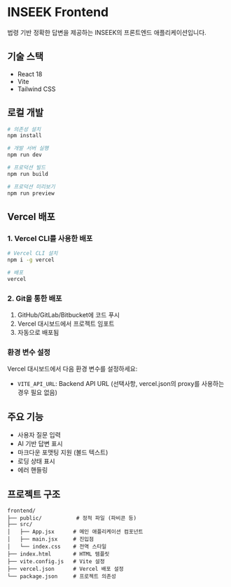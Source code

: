 # INSEEK Frontend

법령 기반 정확한 답변을 제공하는 INSEEK의 프론트엔드 애플리케이션입니다.

## 기술 스택

- React 18
- Vite
- Tailwind CSS

## 로컬 개발

```bash
# 의존성 설치
npm install

# 개발 서버 실행
npm run dev

# 프로덕션 빌드
npm run build

# 프로덕션 미리보기
npm run preview
```

## Vercel 배포

### 1. Vercel CLI를 사용한 배포

```bash
# Vercel CLI 설치
npm i -g vercel

# 배포
vercel
```

### 2. Git을 통한 배포

1. GitHub/GitLab/Bitbucket에 코드 푸시
2. Vercel 대시보드에서 프로젝트 임포트
3. 자동으로 배포됨

### 환경 변수 설정

Vercel 대시보드에서 다음 환경 변수를 설정하세요:

- `VITE_API_URL`: Backend API URL (선택사항, vercel.json의 proxy를 사용하는 경우 필요 없음)

## 주요 기능

- 사용자 질문 입력
- AI 기반 답변 표시
- 마크다운 포맷팅 지원 (볼드 텍스트)
- 로딩 상태 표시
- 에러 핸들링

## 프로젝트 구조

```
frontend/
├── public/           # 정적 파일 (파비콘 등)
├── src/
│   ├── App.jsx      # 메인 애플리케이션 컴포넌트
│   ├── main.jsx     # 진입점
│   └── index.css    # 전역 스타일
├── index.html       # HTML 템플릿
├── vite.config.js   # Vite 설정
├── vercel.json      # Vercel 배포 설정
└── package.json     # 프로젝트 의존성
```


